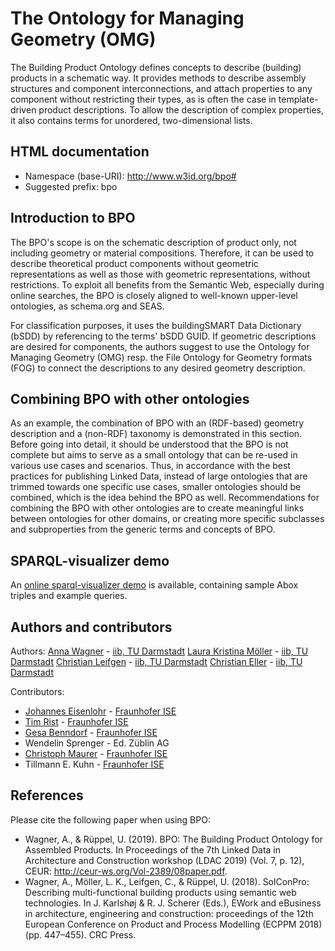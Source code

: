 # The Ontology for Managing Geometry (OMG)

The Building Product Ontology defines concepts to describe (building) products in a schematic way. It provides methods to describe assembly structures and component interconnections, and attach properties to any component without restricting their types, as is often the case in template-driven product descriptions. To allow the description of complex properties, it also contains terms for unordered, two-dimensional lists.

## HTML documentation
* Namespace (base-URI): http://www.w3id.org/bpo#
* Suggested prefix: bpo

## Introduction to BPO 
The BPO's scope is on the schematic description of product only, not including geometry or material compositions. Therefore, it can be used to describe theoretical product components without geometric representations as well as those with geometric representations, without restrictions. To exploit all benefits from the Semantic Web, especially during online searches, the BPO is closely aligned to well-known upper-level ontologies, as schema.org and SEAS.

For classification purposes, it uses the buildingSMART Data Dictionary (bSDD) by referencing to the terms' bSDD GUID. If geometric descriptions are desired for components, the authors suggest to use the Ontology for Managing Geometry (OMG) resp. the File Ontology for Geometry formats (FOG) to connect the descriptions to any desired geometry description.

## Combining BPO with other ontologies
As an example, the combination of BPO with an (RDF-based) geometry description and a (non-RDF) taxonomy is demonstrated in this section. Before going into detail, it should be understood that the BPO is not complete but aims to serve as a small ontology that can be re-used in various use cases and scenarios. Thus, in accordance with the best practices for publishing Linked Data, instead of large ontologies that are trimmed towards one specific use cases, smaller ontologies should be combined, which is the idea behind the BPO as well. Recommendations for combining the BPO with other ontologies are to create meaningful links between ontologies for other domains, or creating more specific subclasses and subproperties from the generic terms and concepts of BPO.

## SPARQL-visualizer demo
An [online sparql-visualizer demo](https://madsholten.github.io/sparql-visualizer/?file=https:%2F%2Fwww.dropbox.com%2Fs%2F33ah5crs4a0a25c%2Fbpo-demo.json) is available, containing sample Abox triples and example queries. 

## Authors and contributors
Authors:
[Anna Wagner](https://www.researchgate.net/profile/Anna_Wagner13) - [iib, TU Darmstadt](https://www.iib.tu-darmstadt.de/willkommen/index.en.jsp)
[Laura Kristina Möller](https://www.iib.tu-darmstadt.de/mitarbeiter_iib/ehemalige_iib/moeller.en.jsp) - [iib, TU Darmstadt](https://www.iib.tu-darmstadt.de/willkommen/index.en.jsp)
[Christian Leifgen](https://christian.leifgen.eu/) - [iib, TU Darmstadt](https://www.iib.tu-darmstadt.de/willkommen/index.en.jsp)
[Christian Eller](https://www.iib.tu-darmstadt.de/mitarbeiter_iib/eller.en.jsp) - [iib, TU Darmstadt](https://www.iib.tu-darmstadt.de/willkommen/index.en.jsp)

Contributors:
* [Johannes Eisenlohr](https://www.researchgate.net/profile/Johannes_Eisenlohr) - [Fraunhofer ISE](https://www.ise.fraunhofer.de/)
* [Tim Rist](https://www.researchgate.net/profile/Tim_Rist) - [Fraunhofer ISE](https://www.ise.fraunhofer.de/)
* [Gesa Benndorf](https://www.ise.fraunhofer.de/en/about-us/staff-profiles/benndorf-gesa.html) - [Fraunhofer ISE](https://www.ise.fraunhofer.de/)
* Wendelin Sprenger - Ed. Züblin AG
* [Christoph Maurer](https://www.linkedin.com/in/christophmaurercleanenergy) - [Fraunhofer ISE](https://www.ise.fraunhofer.de/)
* Tillmann E. Kuhn - [Fraunhofer ISE](https://www.ise.fraunhofer.de/)

## References
Please cite the following paper when using BPO:
* Wagner, A., & Rüppel, U. (2019). BPO: The Building Product Ontology for Assembled Products. In Proceedings of the 7th Linked Data in Architecture and Construction workshop (LDAC 2019) (Vol. 7, p. 12), CEUR: http://ceur-ws.org/Vol-2389/08paper.pdf.
* Wagner, A., Möller, L. K., Leifgen, C., & Rüppel, U. (2018). SolConPro: Describing multi-functional building products using semantic web technologies. In J. Karlshøj & R. J. Scherer (Eds.), EWork and eBusiness in architecture, engineering and construction: proceedings of the 12th European Conference on Product and Process Modelling (ECPPM 2018) (pp. 447–455). CRC Press.
